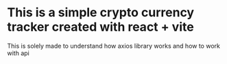 # This is a simple crypto currency tracker created with react + vite

This is solely made to understand how axios library works and how to work with api
